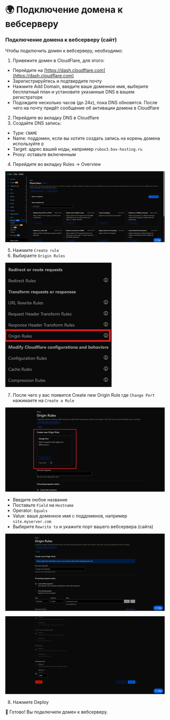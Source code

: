 # 🌍 Подключение домена к вебсерверу
### Подключение домена к вебсерверу (сайт)

Чтобы подключить домен к вебсерверу, необходимо:

1. Привяжите домен в CloudFlare, для этого:
* Перейдите на [https://dash.cloudflare.com](https://dash.cloudflare.com)
* Зарегистрируйтесь и подтвердите почту
* Нажмите Add Domain, введите ваше доменное имя, выберите бесплатный план и установите указанные DNS в вашем регистраторе
* Подождите несколько часов (до 24х), пока DNS обновятся. После чего на почту придёт сообщение об активации домена в Cloudflare
2. Перейдите во вкладку DNS в Cloudflare
3. Создайте DNS запись:
* Type: `CNAME`
* Name: поддомен, если вы хотите создать запись на корень домена используйте `@`
* Target: адрес вашей ноды, например `rubox3.box-hosting.ru`
* Proxy: оставьте включенным
4. Перейдите во вкладку Rules -> Overview

![rulescf](./img/rulcf1.png)

5. Нажмите `Create rule`
6. Выбираете `Origin Rules`

![rulescf](./img/rulcf2.png)

7. После чего у вас появится Create new Origin Rule где `Change Port` нажимаете на `Create a Rule`

![rulescf](./img/rulcf3.png)
* Введите любое название
* Поставьте `Field` на `Hostname`
* Operator: `Equals`
* Value: ваше доменное имя с поддоменов, например `site.myserver.com`
* Выберите `Rewrite to` и укажите порт вашего вебсервера (сайта)

![rulescf](./img/rulcf4.png)

![rulescf](./img/rulcf5.png)

8. Нажмите Deploy

🎉 Готово! Вы подключили домен к вебсерверу.
